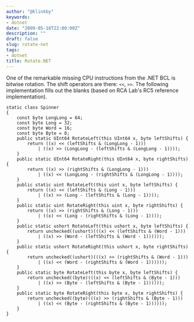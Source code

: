 ```yaml
---
author: "@klinkby"
keywords:
- dotnet
date: "2009-05-18T22:00:00Z"
description: ""
draft: false
slug: rotate-net
tags:
- dotnet
title: Rotate.NET
---
```



One of the remarkable missing CPU instructions from the .NET BCL is bitwise rotation. The shift operators are there: <code>&lt;&lt;</code>, <code>&gt;&gt;</code>. The following implementation fills out the blanks (based on RCA Lab's RC5 reference implementation).

<pre class="csharpcode"><code><span class="kwrd">static</span> <span class="kwrd">class</span> Spinner
{
    <span class="kwrd">const</span> <span class="kwrd">byte</span> LongLong = 64;
    <span class="kwrd">const</span> <span class="kwrd">byte</span> Long = 32;
    <span class="kwrd">const</span> <span class="kwrd">byte</span> Word = 16;
    <span class="kwrd">const</span> <span class="kwrd">byte</span> Byte = 8;
    <span class="kwrd">public</span> <span class="kwrd">static</span> UInt64 RotateLeft(<span class="kwrd">this</span> UInt64 x, <span class="kwrd">byte</span> leftShifts) {
        <span class="kwrd">return</span> ((x) &lt;&lt; (leftShifts &amp; (LongLong - 1))) 
            | ((x) &gt;&gt; (LongLong - (leftShifts &amp; (LongLong - 1))));
    }
    <span class="kwrd">public</span> <span class="kwrd">static</span> UInt64 RotateRight(<span class="kwrd">this</span> UInt64 x, <span class="kwrd">byte</span> rightShifts) {
        <span class="kwrd">return</span> ((x) &gt;&gt; (rightShifts &amp; (LongLong - 1))) 
            | ((x) &lt;&lt; (LongLong - (rightShifts &amp; (LongLong - 1))));
    }
    <span class="kwrd">public</span> <span class="kwrd">static</span> <span class="kwrd">uint</span> RotateLeft(<span class="kwrd">this</span> <span class="kwrd">uint</span> x, <span class="kwrd">byte</span> leftShifts) {
        <span class="kwrd">return</span> ((x) &lt;&lt; (leftShifts &amp; (Long - 1))) 
            | ((x) &gt;&gt; (Long - (leftShifts &amp; (Long - 1))));
    }
    <span class="kwrd">public</span> <span class="kwrd">static</span> <span class="kwrd">uint</span> RotateRight(<span class="kwrd">this</span> <span class="kwrd">uint</span> x, <span class="kwrd">byte</span> rightShifts) {
        <span class="kwrd">return</span> ((x) &gt;&gt; (rightShifts &amp; (Long - 1))) 
            | ((x) &lt;&lt; (Long - (rightShifts &amp; (Long - 1))));
    }
    <span class="kwrd">public</span> <span class="kwrd">static</span> <span class="kwrd">ushort</span> RotateLeft(<span class="kwrd">this</span> <span class="kwrd">ushort</span> x, <span class="kwrd">byte</span> leftShifts) {
        <span class="kwrd">return</span> <span class="kwrd">unchecked</span>((<span class="kwrd">ushort</span>)(((x) &lt;&lt; (leftShifts &amp; (Word - 1))) 
            | ((x) &gt;&gt; (Word - (leftShifts &amp; (Word - 1))))));
    }
    <span class="kwrd">public</span> <span class="kwrd">static</span> <span class="kwrd">ushort</span> RotateRight(<span class="kwrd">this</span> <span class="kwrd">ushort</span> x, <span class="kwrd">byte</span> rightShifts) {
        <span class="kwrd">return</span> <span class="kwrd">unchecked</span>((<span class="kwrd">ushort</span>)(((x) &gt;&gt; (rightShifts &amp; (Word - 1))) 
            | ((x) &lt;&lt; (Word - (rightShifts &amp; (Word - 1))))));
    }
    <span class="kwrd">public</span> <span class="kwrd">static</span> <span class="kwrd">byte</span> RotateLeft(<span class="kwrd">this</span> <span class="kwrd">byte</span> x, <span class="kwrd">byte</span> leftShifts) {
        <span class="kwrd">return</span> <span class="kwrd">unchecked</span>((<span class="kwrd">byte</span>)(((x) &lt;&lt; (leftShifts &amp; (Byte - 1))) 
            | ((x) &gt;&gt; (Byte - (leftShifts &amp; (Byte - 1))))));
    }
    <span class="kwrd">public</span> <span class="kwrd">static</span> <span class="kwrd">byte</span> RotateRight(<span class="kwrd">this</span> <span class="kwrd">byte</span> x, <span class="kwrd">byte</span> rightShifts) {
        <span class="kwrd">return</span> <span class="kwrd">unchecked</span>((<span class="kwrd">byte</span>)(((x) &gt;&gt; (rightShifts &amp; (Byte - 1))) 
            | ((x) &lt;&lt; (Byte - (rightShifts &amp; (Byte - 1))))));
    }       
}</code></pre>

